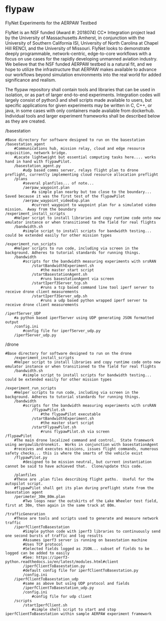 # flypaw
FlyNet Experiments for the AERPAW Testbed

FlyNet is an NSF funded (Award #: 2018074) CC* Integration project lead by the University of Massachusetts Amherst, in conjunction with the University of Southern California ISI, University of North Carolina at Chapel Hill RENCI, and the University of Missouri.  FlyNet looks to demonstrate deeply programmable, network-centric, edge-to-core workflows with a focus on use cases for the rapidly developing unmanned aviation industry.  We believe that the NSF funded AERPAW testbed is a natural fit, and we hope to utilize the infrastructure that AERPAW makes available to advance our workflows beyond simulation environments into the real world for added significance and realism.

The flypaw repository shall contain tools and libraries that can be used in isolation, or as part of larger end-to-end experiments. Integration codes will largely consist of python3 and shell scripts made available to users, but specific applications for given experiments may be written in C, C++, or java, in some cases with only containers made avaliable from dockerhub.  Individual tools and larger experiment frameworks shall be described below as they are created.


/basestation

	#Base directory for software designed to run on the basestation
	/basestation_agent
		#Communications hub, mission relay, cloud and edge resource acquisition, network bridge.  
		#Locate lightweight but essential computing tasks here.... works hand in hand with flypawPilot.
		/basestation_agent.py
			#udp based comms server, relays flight plan to drone preflight, currently implementing cloud resource allocation preflight
		/plans
			#several planfiles... of note... 
			/aerpaw_waypoint.plan
				#a simple plan nearby but too close to the boundary... Saved because it was the first test of the flypawPilot
			/aerpaw_waypoint_videoExp.plan
				#current waypoint to waypoint plan for a simulated video mission.  Away from the boundary
	/experiment_install_scripts
		#Helper script to install libraries and copy runtime code onto new emulator instance or when transitioned to the field for real flights
		/bandwidth.sh
			#simple script to install scripts for bandwidth testing... could be extended easily for other mission types
	
	/experiment_run_scripts
		#Helper scripts to run code, including via screen in the background. Adheres to tutorial standards for running things.
		/bandwidth
			#scripts for the bandwidth measuring experiments with srsRAN
				/startBandwidthExperiment.sh
					#the master start script
				/startBasestationAgent.sh
					#runs basestationAgent via screen
				/startIperf3Server_tcp.sh
					#runs a tcp based command line tool iperf server to receive drone client measurements
				/startIperf3Server_udp.sh
					#runs a udp based python wrapped iperf server to receive drone client measurements
	
	/iperfServer_UDP
		#a python based iperfServer using UDP generating JSON formatted output
		/config.ini
			#config file for iperfServer_udp.py
		/iperfServer_udp.py
			
/drone

	#Base directory for software designed to run on the drone
        /experiment_install_scripts
		#Helper script to install libraries and copy runtime code onto new emulator instance or when transitioned to the field for real flights
		/bandwidth.sh
			#simple script to install scripts for bandwidth testing... could be extended easily for other mission types
	
	/experiment_run_scripts
		#Helper scripts to run code, including via screen in the background. Adheres to tutorial standards for running things.
		/bandwidth
			#scripts for the bandwidth measuring experiments with srsRAN
				/flypawPilot.sh
					#the flypawPilot executable
				/startBandwidthExperiment.sh
					#the master start script
				/startFlypawPilot.sh
					#runs flypawPilot.sh via screen
	/flypawPilot
		#The main drone localized command and control.  State framework using aerpawlib/dronekit.  Works in conjunction with basestationAgent
		#receives and executes missions, issues flight commands, numerous safety checks... this is where the smarts of the vehicle exist
		/flypawPilot.py
			#designed to be mission neutral, but current instantiation cannot be said to have achieved that.  Clone/update this code.
	
        /planfiles
		#These are .plan files describing flight paths.  Useful for the autopilot script.
		#flypawPilot shall get its plan during preflight state from the basestation agent
		/perimeter_30m_80m.plan
			#Two loops near the outskirts of the Lake Wheeler test field, first at 30m, then again in the same track at 80m.

	/trafficGeneration
		#These are tools and scripts used to generate and measure network traffic
		/iperfClientToBasestation
			#Simple python code with iperf3 libraries to continuously send one second bursts of traffic and log results
			#Assumes iperf3 server is running on basestation machine
			#Uses TCP protocol
			#Selected fields logged as JSON... subset of fields to be logged can be added to easily
			#See: https://iperf3-python.readthedocs.io/en/latest/modules.html#client
			/iperfClientToBasestation.py
			#default config file for iperfClientToBasestation.py
			/config.ini
		/iperfClientToBasestation_udp
			#same as above but using UDP protocol and fields
			/iperfClientToBasestation_udp.py
			/config.ini
				#config file for udp client  
		/scripts
			/startIperfClient.sh
				#simple shell script to start and stop iperfClientToBasestation within sample AERPAW experiment framework
	
